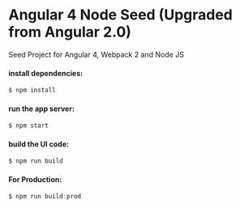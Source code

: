 # Angular 4 Node Seed (Upgraded from Angular 2.0)
Seed Project for Angular 4, Webpack 2 and Node JS

#### install dependencies:
```javascript
$ npm install
```
#### run the app server:
```javascript
$ npm start
```
#### build the UI code:
```javascript
$ npm run build
```
#### For Production:
```javascript
$ npm run build:prod 
```
